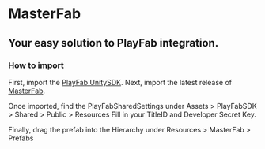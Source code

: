 # MasterFab
## Your easy solution to PlayFab integration.

### How to import

First, import the [PlayFab UnitySDK](https://aka.ms/PlayFabUnitySdk).
Next, import the latest release of [MasterFab](https://github.com/HeldForRansom/MasterFab/releases/latest).

Once imported, find the PlayFabSharedSettings under Assets > PlayFabSDK > Shared > Public > Resources
Fill in your TitleID and Developer Secret Key.

Finally, drag the prefab into the Hierarchy under Resources > MasterFab > Prefabs
